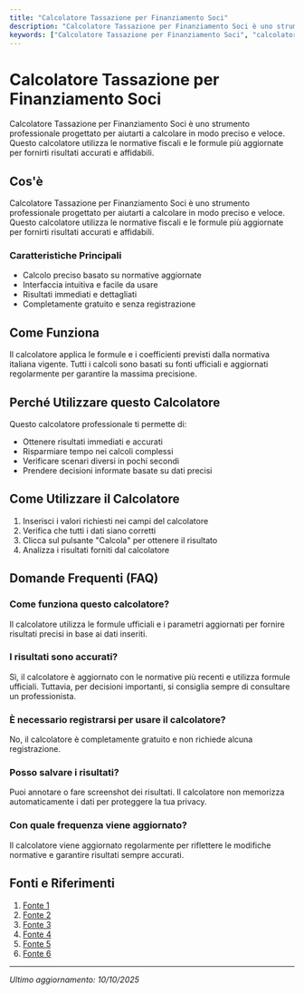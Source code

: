 ```yaml
---
title: "Calcolatore Tassazione per Finanziamento Soci"
description: "Calcolatore Tassazione per Finanziamento Soci è uno strumento professionale progettato per aiutarti a calcolare in modo preciso e veloce. Questo calcolatore utilizza le normative fiscali e le formule più aggiornate per fornirti risultati accurati e affidabili."
keywords: ["Calcolatore Tassazione per Finanziamento Soci", "calcolatore", "calcolo online"]
---
```


# Calcolatore Tassazione per Finanziamento Soci

Calcolatore Tassazione per Finanziamento Soci è uno strumento professionale progettato per aiutarti a calcolare in modo preciso e veloce. Questo calcolatore utilizza le normative fiscali e le formule più aggiornate per fornirti risultati accurati e affidabili.

## Cos'è

Calcolatore Tassazione per Finanziamento Soci è uno strumento professionale progettato per aiutarti a calcolare in modo preciso e veloce. Questo calcolatore utilizza le normative fiscali e le formule più aggiornate per fornirti risultati accurati e affidabili.

### Caratteristiche Principali

- Calcolo preciso basato su normative aggiornate
- Interfaccia intuitiva e facile da usare
- Risultati immediati e dettagliati
- Completamente gratuito e senza registrazione

## Come Funziona

Il calcolatore applica le formule e i coefficienti previsti dalla normativa italiana vigente. Tutti i calcoli sono basati su fonti ufficiali e aggiornati regolarmente per garantire la massima precisione.

## Perché Utilizzare questo Calcolatore

Questo calcolatore professionale ti permette di:

- Ottenere risultati immediati e accurati
- Risparmiare tempo nei calcoli complessi
- Verificare scenari diversi in pochi secondi
- Prendere decisioni informate basate su dati precisi

## Come Utilizzare il Calcolatore

1. Inserisci i valori richiesti nei campi del calcolatore
2. Verifica che tutti i dati siano corretti
3. Clicca sul pulsante "Calcola" per ottenere il risultato
4. Analizza i risultati forniti dal calcolatore

## Domande Frequenti (FAQ)

### Come funziona questo calcolatore?

Il calcolatore utilizza le formule ufficiali e i parametri aggiornati per fornire risultati precisi in base ai dati inseriti.

### I risultati sono accurati?

Sì, il calcolatore è aggiornato con le normative più recenti e utilizza formule ufficiali. Tuttavia, per decisioni importanti, si consiglia sempre di consultare un professionista.

### È necessario registrarsi per usare il calcolatore?

No, il calcolatore è completamente gratuito e non richiede alcuna registrazione.

### Posso salvare i risultati?

Puoi annotare o fare screenshot dei risultati. Il calcolatore non memorizza automaticamente i dati per proteggere la tua privacy.

### Con quale frequenza viene aggiornato?

Il calcolatore viene aggiornato regolarmente per riflettere le modifiche normative e garantire risultati sempre accurati.

## Fonti e Riferimenti

1. [Fonte 1](https://economiapertutti.bancaditalia.it/calcolatori/calcolatore-del-prestito-personale)
2. [Fonte 2](https://www.avvocatoandreani.it/servizi/interessi_tasso_fisso.php)
3. [Fonte 3](https://www.fiscoetasse.com/rassegna-stampa/28815-il-trattamento-fiscale-degli-interessi-per-finanziamenti-dei-soci-alla-societa.html)
4. [Fonte 4](https://www.societaetributiweek.it/societa-e-tributi/finanziamenti-soci-note-per-un-corretto-trattamento-fiscale/)
5. [Fonte 5](https://www.24oreprestiti.ilsole24ore.com/guide-prestiti/calcolo-rata-prestito.asp)
6. [Fonte 6](https://ascomfidivarese.it/calcolo-rata/)

---

*Ultimo aggiornamento: 10/10/2025*

